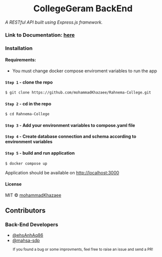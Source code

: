 <div align="center">
    <h1><b>CollegeGeram BackEnd</b></h1>
</div>

_A RESTful API built using Express.js framework._

### Link to Documentation: [here](https://github.com/mohammadKhazaee/Rahnema-College/blob/master/Collegegram_Apis.json)

### Installation

#### Requirements:

-   You must change docker compose enviroment variables to run the app

#### `Step 1` - clone the repo

```bash
$ git clone https://github.com/mohammadKhazaee/Rahnema-College.git
```

#### `Step 2` - cd in the repo

```bash
$ cd Rahnema-College
```

#### `Step 3` - Add your environment variables to compose.yaml file

#### `Step 4` - Create database connection and schema according to environment variables

#### `Step 5` - build and run application

```bash
$ docker compose up
```

Application should be available on [http://localhost:3000](http://localhost:3000)

#### License

MIT © [mohammadKhazaee](https://github.com/mohammadKhazaee)

## Contributors

### Back-End Developers
- [@ehsAnhAq86](https://github.com/ehsAnhAq86)
- [@mahsa-sdp](https://github.com/mahsa-sdp)

<div align="center">
  <sub>If you found a bug or some improvments, feel free to raise an issue and send a PR!</sub>
</div>
